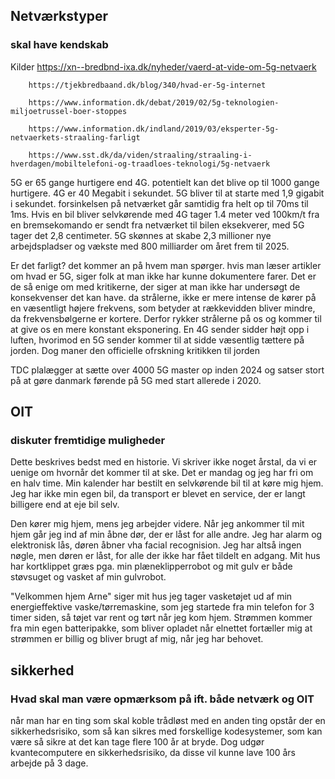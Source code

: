 ## Netværkstyper 
### skal have kendskab



Kilder  https://xn--bredbnd-ixa.dk/nyheder/vaerd-at-vide-om-5g-netvaerk
        
        https://tjekbredbaand.dk/blog/340/hvad-er-5g-internet

        https://www.information.dk/debat/2019/02/5g-teknologien-miljoetrussel-boer-stoppes

        https://www.information.dk/indland/2019/03/eksperter-5g-netvaerkets-straaling-farligt

        https://www.sst.dk/da/viden/straaling/straaling-i-hverdagen/mobiltelefoni-og-traadloes-teknologi/5g-netvaerk

5G er 65 gange hurtigere end 4G. potentielt kan det blive op til 1000 gange hurtigere.
4G er 40 Megabit i sekundet. 5G bliver til at starte med 1,9 gigabit i sekundet.
forsinkelsen på netværket går samtidig fra helt op til 70ms til 1ms.
Hvis en bil bliver selvkørende med 4G tager 1.4 meter ved 100km/t fra en bremsekomando er sendt fra netværket til bilen eksekverer,
med 5G tager det 2,8 centimeter.
5G skønnes at skabe 2,3 millioner nye arbejdspladser og vækste med 800 milliarder om året frem til 2025.

Er det farligt? det kommer an på hvem man spørger. hvis man læser artikler om hvad er 5G, siger folk at man ikke har kunne dokumentere farer. Det er de så enige om med kritikerne, der siger at man ikke har undersøgt de konsekvenser det kan have. da strålerne, ikke er mere intense de kører på en væsentligt højere frekvens, som betyder at rækkevidden bliver mindre, da frekvensbølgerne er kortere. Derfor rykker strålerne på os og kommer til at give os en mere konstant eksponering. En 4G sender sidder højt opp i luften, hvorimod en 5G sender kommer til at sidde væsentlig tættere på jorden. Dog maner den officielle ofrskning kritikken til jorden

TDC plalægger at sætte over 4000 5G master op inden 2024 og satser stort på at gøre danmark førende på 5G med start allerede i 2020.


## OIT 
### diskuter fremtidige muligheder

Dette beskrives bedst med en historie. Vi skriver ikke noget årstal, da vi er uenige om hvornår det kommer til at ske.
Det er mandag og jeg har fri om en halv time. Min kalender har bestilt en selvkørende bil til at køre mig hjem. Jeg har ikke min egen bil, da transport er blevet en service, der er langt billigere end at eje bil selv. 

Den kører mig hjem, mens jeg arbejder videre. Når jeg ankommer til mit hjem går jeg ind af min åbne dør, der er låst for alle andre. Jeg har alarm og elektronisk lås, døren åbner vha facial recognision. Jeg har altså ingen nøgle, men døren er låst, for alle der ikke har fået tildelt en adgang. Mit hus har kortklippet græs pga. min plæneklipperrobot og mit gulv er både støvsuget og vasket af min gulvrobot. 

"Velkommen hjem Arne" siger mit hus jeg tager vasketøjet ud af min energieffektive vaske/tørremaskine, som jeg startede fra min telefon for 3 timer siden, så tøjet var rent og tørt når jeg kom hjem. Strømmen kommer fra min egen batteripakke, som bliver opladet når elnettet fortæller mig at strømmen er billig og bliver brugt af mig, når jeg har behovet. 

## sikkerhed 
### Hvad skal man være opmærksom på ift. både netværk og OIT

når man har en ting som skal koble trådløst med en anden ting opstår der en sikkerhedsrisiko, som så kan sikres med forskellige kodesystemer, som kan være så sikre at det kan tage flere 100 år at bryde. Dog udgør kvantecomputere en sikkerhedsrisiko, da disse vil kunne lave 100 års arbejde på 3 dage.